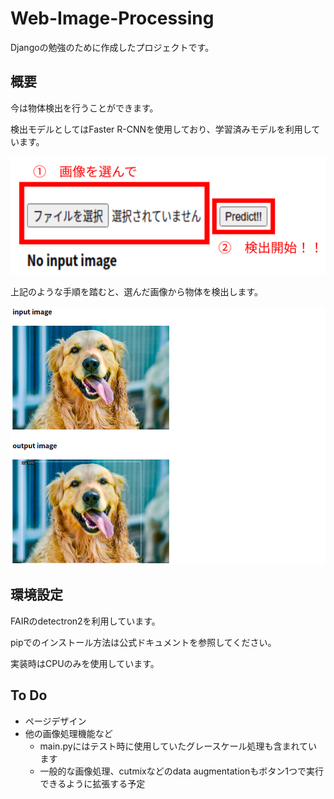 # Web-Image-Processing

Djangoの勉強のために作成したプロジェクトです。

## 概要

今は物体検出を行うことができます。

検出モデルとしてはFaster R-CNNを使用しており、学習済みモデルを利用しています。

![od](./images/od.png)

上記のような手順を踏むと、選んだ画像から物体を検出します。

![od_result](./images/od_result.png)

## 環境設定

FAIRのdetectron2を利用しています。

pipでのインストール方法は公式ドキュメントを参照してください。

実装時はCPUのみを使用しています。

## To Do

* ページデザイン
* 他の画像処理機能など
  * main.pyにはテスト時に使用していたグレースケール処理も含まれています
  * 一般的な画像処理、cutmixなどのdata augmentationもボタン1つで実行できるように拡張する予定

